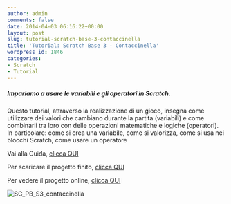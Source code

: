 ```yaml
---
author: admin
comments: false
date: 2014-04-03 06:16:22+00:00
layout: post
slug: tutorial-scratch-base-3-contaccinella
title: 'Tutorial: Scratch Base 3 - Contaccinella'
wordpress_id: 1846
categories:
- Scratch
- Tutorial
---
```


##### Impariamo a usare le variabili e gli operatori in Scratch.


Questo tutorial, attraverso la realizzazione di un gioco, insegna come utilizzare dei valori che cambiano durante la partita (variabili) e come combinarli tra loro con delle operazioni matematiche e logiche (operatori).
In particolare: come si crea una variabile, come si valorizza, come si usa nei blocchi Scratch, come usare un operatore

Vai alla Guida, [clicca QUI](https://drive.google.com/file/d/0B2acWmxEoKDkODBqdXAzZGJMZjQ/edit?usp=sharing)

Per scaricare il progetto finito, [clicca QUI](https://drive.google.com/file/d/0B2acWmxEoKDkVFJyTVAybXJ1Qzg/edit?usp=sharing)

Per vedere il progetto online, [clicca QUI](http://scratch.mit.edu/projects/18283098/)



![SC_PB_S3_contaccinella](http://coderdojomilano.it/wp-content/uploads/2014/04/SC_PB_S3_contaccinella.png)
